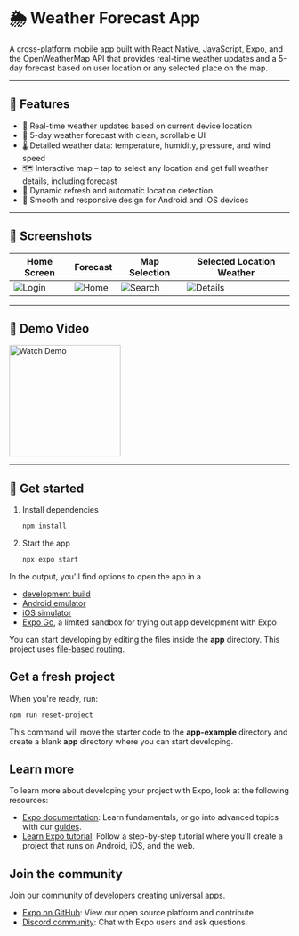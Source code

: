# 🌦️ Weather Forecast App

A cross-platform mobile app built with React Native, JavaScript, Expo, and the OpenWeatherMap API that provides real-time weather updates and a 5-day forecast based on user location or any selected place on the map.

---

## 🚀 Features

- 📍 Real-time weather updates based on current device location
- 📆 5-day weather forecast with clean, scrollable UI
- 🌡️ Detailed weather data: temperature, humidity, pressure, and wind speed
- 🗺️ Interactive map – tap to select any location and get full weather details, including forecast
- 🔄 Dynamic refresh and automatic location detection
- 📱 Smooth and responsive design for Android and iOS devices

---

## 📸 Screenshots

| Home Screen                      | Forecast                            | Map Selection                    | Selected Location Weather              |
| -------------------------------- | ----------------------------------- | -------------------------------- | -------------------------------------- |
| ![Login](assets/images/home.jpg) | ![Home](assets/images/forecast.jpg) | ![Search](assets/images/map.jpg) | ![Details](assets/images/selected.jpg) |

---

## 🎥 Demo Video

<a href="https://www.instagram.com/reel/DM_EBd7B4bb">
  <img src="assets/images/videologo.jpg" alt="Watch Demo" width="200"/>
</a>

---

## 🔧 Get started

1. Install dependencies

   ```bash
   npm install
   ```

2. Start the app

   ```bash
   npx expo start
   ```

In the output, you'll find options to open the app in a

- [development build](https://docs.expo.dev/develop/development-builds/introduction/)
- [Android emulator](https://docs.expo.dev/workflow/android-studio-emulator/)
- [iOS simulator](https://docs.expo.dev/workflow/ios-simulator/)
- [Expo Go](https://expo.dev/go), a limited sandbox for trying out app development with Expo

You can start developing by editing the files inside the **app** directory. This project uses [file-based routing](https://docs.expo.dev/router/introduction).

## Get a fresh project

When you're ready, run:

```bash
npm run reset-project
```

This command will move the starter code to the **app-example** directory and create a blank **app** directory where you can start developing.

## Learn more

To learn more about developing your project with Expo, look at the following resources:

- [Expo documentation](https://docs.expo.dev/): Learn fundamentals, or go into advanced topics with our [guides](https://docs.expo.dev/guides).
- [Learn Expo tutorial](https://docs.expo.dev/tutorial/introduction/): Follow a step-by-step tutorial where you'll create a project that runs on Android, iOS, and the web.

## Join the community

Join our community of developers creating universal apps.

- [Expo on GitHub](https://github.com/expo/expo): View our open source platform and contribute.
- [Discord community](https://chat.expo.dev): Chat with Expo users and ask questions.
